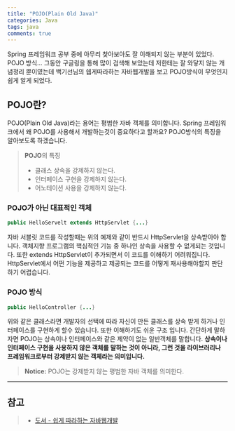 ```yaml
---
title: "POJO(Plain Old Java)"
categories: Java
tags: java
comments: true
---
```


Spring 프레임워크 공부 중에 아무리 찾아보아도 잘 이해되지 않는 부분이 있었다. POJO 방식... 그동안 구글링을 통해 많이 검색해 보았는데 저한테는 잘 와닿지 않는 개념정리 뿐이였는데 백기선님의 쉡게따라하는 자바웹개발을 보고 POJO방식이 무엇인지 쉽게 알게 되었다.

## POJO란?
POJO(Plain Old Java)라는 용어는 평범한 자바 객체를 의미합니다. Spring 프레임워크에서 왜 POJO를 사용해서 개발하는것이 중요하다고 할까요? POJO방식의 특징을 알아보도록 하겠습니다.

> **POJO**의 특징
> - 클래스 상속을 강제하지 않는다.
> - 인터페이스 구현을 강제하지 않는다.
> - 어노테이션 사용을 강제하지 않는다.

### POJO가 아닌 대표적인 객체
```java
public HelloServelt extends HttpServlet {...}
```
자바 서블릿 코드를 작성할때는 위의 예제와 같이 반드시 HttpServlet을 상속받아야 합니다. 객체지향 프로그램의 핵심적인 기능 중 하나인 상속을 사용할 수 없게되는 것입니다. 또한 extends HttpServlet이 추가되면서 이 코드를 이해하기 어려워집니다. HttpServlet에서 어떤 기능을 제공하고 제공되는 코드를 어떻게 재사용해야할지 판단하기 어렵습니다.

### POJO 방식
```java
public HelloController {...}
```
위와 같은 클래스라면 개발자의 선택에 따라 자신이 만든 클래스를 상속 받게 하거나 인터페이스를 구현하게 할수 있습니다. 또한 이해하기도 쉬운 구조 입니다. 간단하게 말하자면 POJO는 상속이나 인터페이스와 같은 제약이 없는 일반객체를 말합니다. **상속이나 인터페이스 구현을 사용하지 않은 객체를 말하는 것이 아니라, 그런 것을 라이브러리나 프레임워크로부터 강제받지 않는 객체라는 의미입니다.**

> **Notice:** POJO는 강제받지 않는 평범한 자바 객체를 의미한다.
---

## 참고
> -	[도서 - 쉽게 따라하는 자바웹개발](http://book.naver.com/bookdb/book_detail.nhn?bid=7082715)
